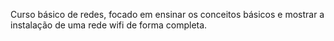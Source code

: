 Curso básico de redes, focado em ensinar os conceitos básicos e mostrar a instalação de uma rede wifi de forma completa.
